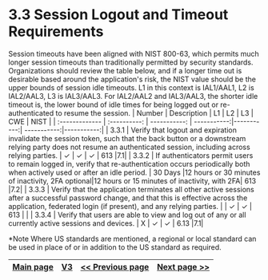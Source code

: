 # 3.3 Session Logout and Timeout Requirements

Session timeouts have been aligned with NIST 800-63, which permits much longer session timeouts than traditionally permitted by security standards. Organizations should review the table below, and if a longer time out is desirable based around the application's risk, the NIST value should be the upper bounds of session idle timeouts. L1 in this context is IAL1/AAL1, L2 is IAL2/AAL3, L3 is IAL3/AAL3. For IAL2/AAL2 and IAL3/AAL3, the shorter idle timeout is, the lower bound of idle times for being logged out or re-authenticated to resume the session.
| Number       | Description     | L1    		| L2         | L3 		   | CWE		| NIST		 |
| :------------- | :----------: | -----------: | -----------:|-----------:| -----------:|-----------:|
| 3.3.1 | Verify that logout and expiration invalidate the session token, such that the back button or a downstream relying party does not resume an authenticated session, including across relying parties.  | ✓	 | ✓   | ✓   | 613 |7.1|
| 3.3.2 | If authenticators permit users to remain logged in, verify that re-authentication occurs periodically both when actively used or after an idle period.  | 30 Days  |12 hours or 30 minutes of inactivity, 2FA optional|12 hours or 15 minutes of inactivity, with 2FA| 613 |7.2|
| 3.3.3 | Verify that the application terminates all other active sessions after a successful password change, and that this is effective across the application, federated login (if present), and any relying parties. | 	 | ✓   | ✓   | 613 |  |
| 3.3.4 | Verify that users are able to view and log out of any or all currently active sessions and devices. | X 	 | ✓   | ✓   | 6.13 |7.1|


*Note
Where US standards are mentioned, a regional or local standard can be used in place of or in addition to the US standard as required.

[Main page](../README.md) | [V3](README.md) | [<< Previous page](v3.2_Session_Binding_Requirements.md) |  [Next page >>](v3.4_Cookie-based_Session_Management.md)
| --- | --- | --- | --- |
